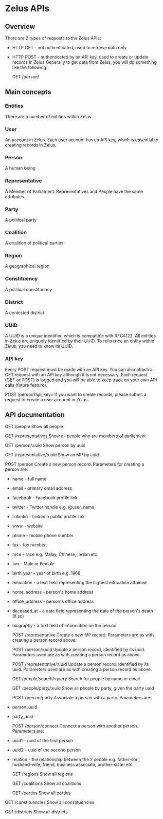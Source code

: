 # Zelus APIs


## Overview
There are 2 types of requests to the Zelus APIs:

* HTTP GET - not authenticated, used to retrieve data only
* HTTP POST - authenticated by an API key, used to create or update records in Zelus
Generally to get data from Zelus, you will do something like the following:

  GET /person/<uuid>

## Main concepts

### Entities
There are a number of entities within Zelus.

### User
An account in Zelus. Each user account has an API key, which is essential to creating records in Zelus.

### Person
A human being

### Representative
A Member of Parliament. Representatives and People have the same attributes.

### Party
A political party

### Coalition
A coalition of political parties

### Region
A geographical region

### Constituency
A political constituency

### District
A contested district

### UUID
A UUID is a unique identifier, which is compatible with RFC4122. All entities in Zelus are uniquely identified by their UUID. To reference an entity within Zelus, you need to know its UUID.

### API key
Every POST request must be made with an API key. You can also attach a GET request with an API key although it is not necessary. Each request (GET or POST) is logged and you will be able to keep track on your own API calls (future feature).

POST /person?api_key=<api-key>
If you want to create records, please submit a request to create a user account in Zelus.

## API documentation

  GET /people
Show all people

  GET /representatives
Show all people who are members of parliament

  GET /person/:uuid
Show person by uuid

  GET /representative/:uuid
Show an MP by uuid

  POST /person
Create a new person record. Parameters for creating a person are:

* name - full name
* email - primary email address
* facebook - Facebook profile link
* twitter - Twitter handle e.g. @user_name
* linkedin - Linkedin public profile link
* www - website
* phone - mobile phone number
* fax - fax number
* race - race e.g. Malay, Chinese, Indian etc
* sex - Male or Female
* birth_year - year of birth e.g. 1968
* education - a text field representing the highest education attained
* home_address - person's home address
* office_address - person's office address
* deceased_at - a date field representing the date of the person's death (if so)
* biography - a text field of information on the person

  POST /representative
Create a new MP record. Parameters are as with creating a person record above.

  POST /person/:uuid
Update a person record, identified by its uuid. Parameters used are as with creating a person record as above. 

  POST /representative/:uuid
Update a person record, identified by its uuid. Parameters used are as with creating a person record as above.

  GET /people/search/:query
Search for people by name or email

  GET /people/party/:uuid
Show all people by party, given the party uuid

  POST /person/party
Associate a person with a party. Parameters are:

* person_uuid
* party_uuid

  POST /person/connect
Connect a person with another person. Parameters are:

* uuid1 - uuid of the first person
* uuid2 - uuid of the second person
* relation - the relationship between the 2 people e.g. father-son, husband-wife, friend, business associate, brother-sister etc

  GET /regions
Show all regions

  GET /coalitions
Show all coalitions

  GET /parties
Show all parties

GET /constituencies
Show all constituencies

GET /districts
Show all districts
